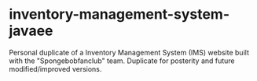 # inventory-management-system-javaee
Personal duplicate of a Inventory Management System (IMS) website built with the "Spongebobfanclub" team. Duplicate for posterity and future modified/improved versions.
